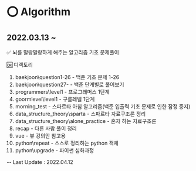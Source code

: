 # ⭕ Algorithm
## 2022.03.13 ~ 

✅ 뇌를 말랑말랑하게 해주는 알고리즘 기초 문제풀이

🆗 디렉토리
1. baekjoon\question1-26 - 백준 기초 문제 1-26
2. baekjoon\question27- - 백준 단계별로 풀어보기
3. programmers\level1 - 프로그래머스 1단계 
4. goormlevel\level1 - 구름레벨 1단계
5. morning_test - 스파르타 아침 알고리즘(백준 입출력 기초 문제로 인한 잠정 중지)
6. data_structure_theory\sparta - 스파르타 자료구조론 정리
7. data_structure_theory\alone_practice - 혼자 하는 자료구조론
8. recap - 다른 사람 풀이 정리
9. vue - 뷰 강의안 참고용
10. python\repeat - 스스로 정리하는 python 객체
11. python\upgrade - 파이썬 심화과정

-- Last Update : 2022.04.12